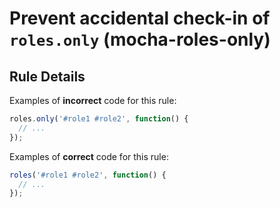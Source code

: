 # Prevent accidental check-in of `roles.only` (mocha-roles-only)

## Rule Details

Examples of **incorrect** code for this rule:

```js
roles.only('#role1 #role2', function() {
  // ...
});
```

Examples of **correct** code for this rule:

```js
roles('#role1 #role2', function() {
  // ...
});
```

